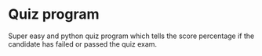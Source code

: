 # Quiz program

Super easy and python quiz program which tells the score percentage if the candidate has failed or passed the quiz exam.
